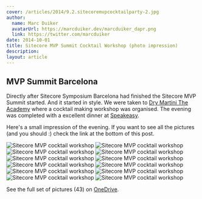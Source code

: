 ```yaml
---
cover: /articles/2014/9.2.sitecoremvpcocktailparty-2.jpg
author:
  name: Marc Duiker
  avatarUrl: https://marcduiker.dev/marcduiker_dapr.png
  link: https://twitter.com/marcduiker
date: 2014-10-01
title: Sitecore MVP Summit Cocktail Workshop (photo impression)
description:
layout: article
---
```


## MVP Summit Barcelona

Directly after Sitecore Symposium Barcelona had finished the Sitecore MVP Summit started. And it started in style. We were taken to [Dry Martini The Academy](http://www.javierdelasmuelas.com/eng/dry/barcelona/the-academy-v2) where a cocktail making workshop was organised. The evening was completed with a excellent dinner at [Speakeasy](http://www.speakeasy-bcn.com/en/).

Here's a small impression of the evening. If you want to see all the pictures (and you should :) check the link at the bottom of this post.

![Sitecore MVP cocktail workshop](/articles/2014/9.1.sitecoremvpcocktailparty-1.jpg)
![Sitecore MVP cocktail workshop](/articles/2014/9.2.sitecoremvpcocktailparty-2.jpg)
![Sitecore MVP cocktail workshop](/articles/2014/9.3.sitecoremvpcocktailparty-3.jpg)
![Sitecore MVP cocktail workshop](/articles/2014/9.4.sitecoremvpcocktailparty-4.jpg)
![Sitecore MVP cocktail workshop](/articles/2014/9.5.sitecoremvpcocktailparty-5.jpg)
![Sitecore MVP cocktail workshop](/articles/2014/9.6.sitecoremvpcocktailparty-6.jpg)
![Sitecore MVP cocktail workshop](/articles/2014/9.7.sitecoremvpcocktailparty-7.jpg)
![Sitecore MVP cocktail workshop](/articles/2014/9.8.sitecoremvpcocktailparty-8.jpg)
![Sitecore MVP cocktail workshop](/articles/2014/9.9.sitecoremvpcocktailparty-9.jpg)
![Sitecore MVP cocktail workshop](/articles/2014/9.10.sitecoremvpcocktailparty-10.jpg)
![Sitecore MVP cocktail workshop](/articles/2014/9.11.sitecoremvpcocktailparty-11.jpg)
![Sitecore MVP cocktail workshop](/articles/2014/9.12.sitecoremvpcocktailparty-12.jpg)

See the full set of pictures (43) on [OneDrive](https://onedrive.live.com/redir?resid=89069150F6445DF7!2215&authkey=!ANDiMLnh4xaEhC8&ithint=folder%2cjpg).